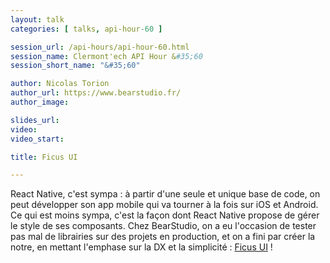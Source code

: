 ```yaml
---
layout: talk
categories: [ talks, api-hour-60 ]

session_url: /api-hours/api-hour-60.html
session_name: Clermont'ech API Hour &#35;60
session_short_name: "&#35;60"

author: Nicolas Torion
author_url: https://www.bearstudio.fr/
author_image:

slides_url:
video:
video_start:

title: Ficus UI

---
```


React Native, c'est sympa : à partir d'une seule et unique base de code, on
peut développer son app mobile qui va tourner à la fois sur iOS et Android. Ce
qui est moins sympa, c'est la façon dont React Native propose de gérer le style
de ses composants. Chez BearStudio, on a eu l'occasion de tester pas mal de
librairies sur des projets en production, et on a fini par créer la notre, en
mettant l'emphase sur la DX et la simplicité : [Ficus UI](https://ficus-ui.com/) !
